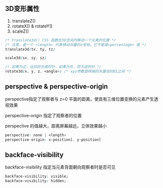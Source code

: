 
## 3D变形属性
1. translateZ() 
2. rotateX() & rotateY()
3. scaleZ()

```scss
/* translate3d() CSS 函数在3D空间内移动一个元素的位置 */
/* 注意，是一个 <length> 代表移动向量的z坐标。它不能是<percentage> 值 */
translate3d(tx, ty, tz)

scale3d(sx, sy, sz)

/* 如果为正，运动将为顺时针，如果为负，则为逆时针 */
rotate3d(x, y, z, <angle>) /* xyz参数旋转轴的矢量在0到1之间 */
```
## perspective &  perspective-origin
perspective指定了观察者与 z=0 平面的距离，使具有三维位置变换的元素产生透视效果

perspective-origin 指定了观察者的位置

perspective 的值越大，距离屏幕越远，立体效果越小
```css
perspective: none | <length>
perspective-origin: x-position[, y-position]


```

## backface-visibility
backface-visibility 指定当元素背面朝向观察者时是否可见
```css
backface-visibility: visible;
backface-visibility: hidden;
```